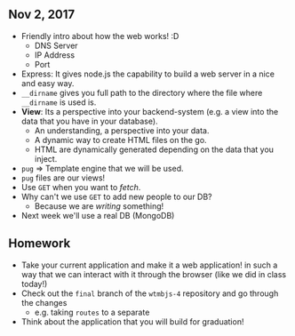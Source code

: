 ## Nov 2, 2017 

* Friendly intro about how the web works! :D
    * DNS Server
    * IP Address
    * Port
* Express: It gives node.js the capability to build a web server in a nice and easy way.
* `__dirname` gives you full path to the directory where the file where `__dirname` is used is.
* **View**: Its a perspective into your backend-system (e.g. a view into the data that you have in your database).
    * An understanding, a perspective into your data.
    * A dynamic way to create HTML files on the go.
    * HTML are dynamically generated depending on the data that you inject.
* `pug` => Template engine that we will be used.
* `pug` files are our views!
* Use `GET` when you want to _fetch_.
* Why can't we use `GET` to add new people to our DB? 
    * Because we are _writing_ something!
* Next week we'll use a real DB (MongoDB)

## Homework
* Take your current application and make it a web application! in such a way that we can interact with it through the browser (like we did in class today!)
* Check out the `final` branch of the `wtmbjs-4` repository and go through the changes
    * e.g. taking `routes` to a separate
* Think about the application that you will build for graduation!

